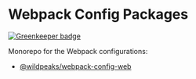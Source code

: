 # Webpack Config Packages

[![Greenkeeper badge](https://badges.greenkeeper.io/wildpeaks/package-webpack-configs.svg)](https://greenkeeper.io/)

Monorepo for the Webpack configurations:
 - [@wildpeaks/webpack-config-web](packages/webpack-config-web/README.md)
